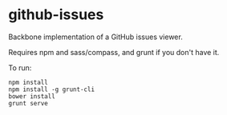 github-issues
=============

Backbone implementation of a GitHub issues viewer.

Requires npm and sass/compass, and grunt if you don't have it.

To run:

```
npm install
npm install -g grunt-cli
bower install
grunt serve
```

